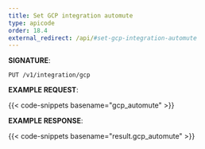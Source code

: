 ```yaml
---
title: Set GCP integration automute
type: apicode
order: 18.4
external_redirect: /api/#set-gcp-integration-automute
---
```


**SIGNATURE**:

`PUT /v1/integration/gcp`

**EXAMPLE REQUEST**:

{{< code-snippets basename="gcp_automute" >}}

**EXAMPLE RESPONSE**:

{{< code-snippets basename="result.gcp_automute" >}}
